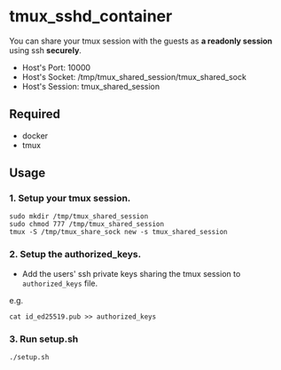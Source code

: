 # tmux_sshd_container

You can share your tmux session with the guests as **a readonly session** using ssh **securely**.

* Host's Port: 10000
* Host's Socket: /tmp/tmux_shared_session/tmux_shared_sock
* Host's Session: tmux_shared_session

## Required

* docker
* tmux

## Usage

### 1. Setup your tmux session.

```
sudo mkdir /tmp/tmux_shared_session
sudo chmod 777 /tmp/tmux_shared_session
tmux -S /tmp/tmux_share_sock new -s tmux_shared_session
```

### 2. Setup the authorized_keys.

* Add the users' ssh private keys sharing the tmux session to `authorized_keys` file.

e.g.
```
cat id_ed25519.pub >> authorized_keys
```

### 3. Run setup.sh

```
./setup.sh
````
